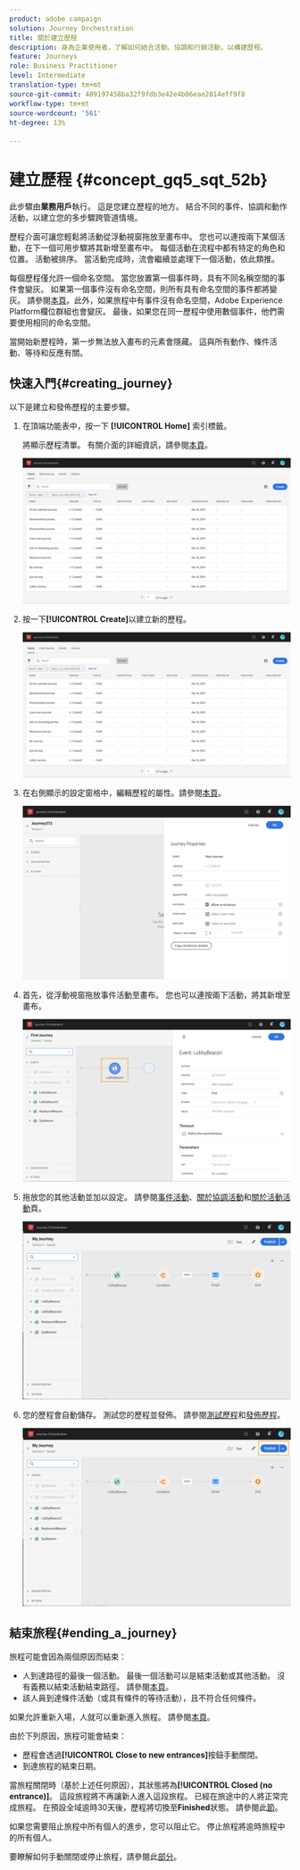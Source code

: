 ```yaml
---
product: adobe campaign
solution: Journey Orchestration
title: 關於建立歷程
description: 身為企業使用者，了解如何結合活動、協調和行銷活動，以構建歷程。
feature: Journeys
role: Business Practitioner
level: Intermediate
translation-type: tm+mt
source-git-commit: 409197458ba32f9fdb3e42e4b06eae2814eff9f8
workflow-type: tm+mt
source-wordcount: '561'
ht-degree: 13%

---
```



# 建立歷程 {#concept_gq5_sqt_52b}

此步驟由&#x200B;**業務用戶**&#x200B;執行。 這是您建立歷程的地方。 結合不同的事件、協調和動作活動，以建立您的多步驟跨管道情境。

歷程介面可讓您輕鬆將活動從浮動視窗拖放至畫布中。 您也可以連按兩下某個活動，在下一個可用步驟將其新增至畫布中。 每個活動在流程中都有特定的角色和位置。 活動被排序。 當活動完成時，流會繼續並處理下一個活動，依此類推。

每個歷程僅允許一個命名空間。 當您放置第一個事件時，具有不同名稱空間的事件會變灰。 如果第一個事件沒有命名空間，則所有具有命名空間的事件都將變灰。 請參閱[本頁](../event/selecting-the-namespace.md)。此外，如果旅程中有事件沒有命名空間，Adobe Experience Platform欄位群組也會變灰。 最後，如果您在同一歷程中使用數個事件，他們需要使用相同的命名空間。

當開始新歷程時，第一步無法放入畫布的元素會隱藏。 這與所有動作、條件活動、等待和反應有關。

## 快速入門{#creating_journey}

以下是建立和發佈歷程的主要步驟。

1. 在頂端功能表中，按一下 **[!UICONTROL Home]** 索引標籤。

   將顯示歷程清單。 有關介面的詳細資訊，請參閱[本頁](../building-journeys/using-the-journey-designer.md)。

   ![](../assets/journey30.png)

1. 按一下&#x200B;**[!UICONTROL Create]**&#x200B;以建立新的歷程。

   ![](../assets/journey31.png)

1. 在右側顯示的設定窗格中，編輯歷程的屬性。請參閱[本頁](../building-journeys/changing-properties.md)。

   ![](../assets/journey32.png)

1. 首先，從浮動視窗拖放事件活動至畫布。 您也可以連按兩下活動，將其新增至畫布。

   ![](../assets/journey33.png)

1. 拖放您的其他活動並加以設定。 請參閱[事件活動](../building-journeys/event-activities.md)、[關於協調活動](../building-journeys/about-orchestration-activities.md)和[關於活動活動](../building-journeys/about-action-activities.md)頁。

   ![](../assets/journey34.png)

1. 您的歷程會自動儲存。 測試您的歷程並發佈。 請參閱[測試歷程](../building-journeys/testing-the-journey.md)和[發佈歷程](../building-journeys/publishing-the-journey.md)。

   ![](../assets/journey36.png)

## 結束旅程{#ending_a_journey}

旅程可能會因為兩個原因而結束：

* 人到達路徑的最後一個活動。 最後一個活動可以是結束活動或其他活動。 沒有義務以結束活動結束路徑。 請參閱[本頁](../building-journeys/end-activity.md)。
* 該人員到達條件活動（或具有條件的等待活動），且不符合任何條件。

如果允許重新入場，人就可以重新進入旅程。 請參閱[本頁](../building-journeys/changing-properties.md)。

由於下列原因，旅程可能會結束：

* 歷程會透過&#x200B;**[!UICONTROL Close to new entrances]**&#x200B;按鈕手動關閉。
* 到達旅程的結束日期。

當旅程關閉時（基於上述任何原因），其狀態將為&#x200B;**[!UICONTROL Closed (no entrance)]**。 這段旅程將不再讓新人進入這段旅程。 已經在旅途中的人將正常完成旅程。 在預設全域逾時30天後，歷程將切換至&#x200B;**Finished**&#x200B;狀態。 請參閱此[節](../building-journeys/changing-properties.md#entrance)。

如果您需要阻止旅程中所有個人的進步，您可以阻止它。 停止旅程將逾時旅程中的所有個人。

要瞭解如何手動關閉或停止旅程，請參閱此[部分](../building-journeys/terminating-a-journey.md)。
